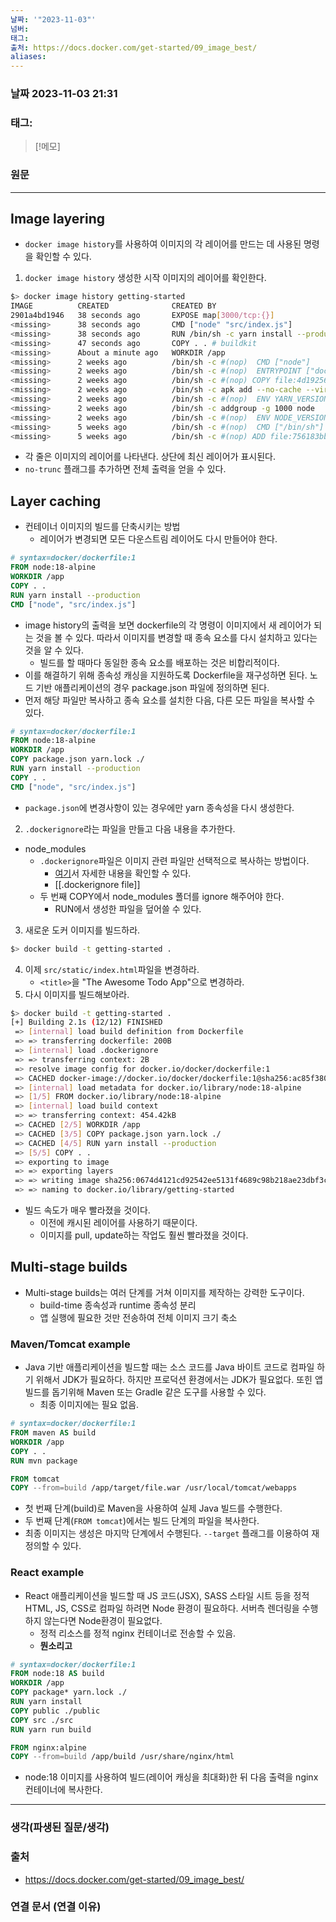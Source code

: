 ```yaml
---
날짜: '"2023-11-03"'
넘버: 
태그: 
출처: https://docs.docker.com/get-started/09_image_best/
aliases:
---
```

### 날짜  2023-11-03 21:31

### 태그:

>[!메모]
>

### 원문
---
## Image layering
- `docker image history`를 사용하여 이미지의 각 레이어를 만드는 데 사용된 명령을 확인할 수 있다.
1. `docker image history` 생성한 시작 이미지의 레이어를 확인한다.
```bash
$> docker image history getting-started
IMAGE          CREATED              CREATED BY                                      SIZE      COMMENT
2901a4bd1946   38 seconds ago       EXPOSE map[3000/tcp:{}]                         0B        buildkit.dockerfile.v0
<missing>      38 seconds ago       CMD ["node" "src/index.js"]                     0B        buildkit.dockerfile.v0
<missing>      38 seconds ago       RUN /bin/sh -c yarn install --production # b…   83.1MB    buildkit.dockerfile.v0
<missing>      47 seconds ago       COPY . . # buildkit                             59.7MB    buildkit.dockerfile.v0
<missing>      About a minute ago   WORKDIR /app                                    0B        buildkit.dockerfile.v0
<missing>      2 weeks ago          /bin/sh -c #(nop)  CMD ["node"]                 0B
<missing>      2 weeks ago          /bin/sh -c #(nop)  ENTRYPOINT ["docker-entry…   0B
<missing>      2 weeks ago          /bin/sh -c #(nop) COPY file:4d192565a7220e13…   388B
<missing>      2 weeks ago          /bin/sh -c apk add --no-cache --virtual .bui…   7.77MB
<missing>      2 weeks ago          /bin/sh -c #(nop)  ENV YARN_VERSION=1.22.19     0B
<missing>      2 weeks ago          /bin/sh -c addgroup -g 1000 node     && addu…   162MB
<missing>      2 weeks ago          /bin/sh -c #(nop)  ENV NODE_VERSION=18.18.2     0B
<missing>      5 weeks ago          /bin/sh -c #(nop)  CMD ["/bin/sh"]              0B
<missing>      5 weeks ago          /bin/sh -c #(nop) ADD file:756183bba9c7f4593…   7.34MB
```
- 각 줄은 이미지의 레이어를 나타낸다. 상단에 최신 레이어가 표시된다.
- `no-trunc` 플래그를 추가하면 전체 출력을 얻을 수 있다.
## Layer caching
- 컨테이너 이미지의 빌드를 단축시키는 방법
	- 레이어가 변경되면 모든 다운스트림 레이어도 다시 만들어야 한다.
```dockerfile
# syntax=docker/dockerfile:1
FROM node:18-alpine
WORKDIR /app
COPY . .
RUN yarn install --production
CMD ["node", "src/index.js"]
```
- image history의 출력을 보면 dockerfile의 각 명령이 이미지에서 새 레이어가 되는 것을 볼 수 있다. 따라서 이미지를 변경할 때 종속 요소를 다시 설치하고 있다는 것을 알 수 있다.
	- 빌드를 할 때마다 동일한 종속 요소를 배포하는 것은 비합리적이다.
- 이를 해결하기 위해 종속성 캐싱을 지원하도록 Dockerfile을 재구성하면 된다. 노드 기반 애플리케이션의 경우 package.json 파일에 정의하면 된다.
- 먼저 해당 파일만 복사하고 종속 요소를 설치한 다음, 다른 모든 파일을 복사할 수 있다.
```Dockerfile
# syntax=docker/dockerfile:1
FROM node:18-alpine
WORKDIR /app
COPY package.json yarn.lock ./
RUN yarn install --production
COPY . .
CMD ["node", "src/index.js"]
```
- `package.json`에 변경사항이 있는 경우에만 yarn 종속성을 다시 생성한다.
2. `.dockerignore`라는 파일을  만들고 다음 내용을 추가한다.
- node_modules
	- `.dockerignore`파일은 이미지 관련 파일만 선택적으로 복사하는 방법이다.
		- [여기](https://docs.docker.com/build/building/context/#dockerignore-files)서 자세한 내용을 확인할 수 있다.
		- [[.dockerignore file]]
	- 두 번째 COPY에서 node_modules 폴더를 ignore 해주어야 한다.
		- RUN에서 생성한 파일을 덮어쓸 수 있다.
3. 새로운 도커 이미지를 빌드하라.
```bash
$> docker build -t getting-started .
```
4. 이제 `src/static/index.html`파일을 변경하라. 
	- `<title>`을 "The Awesome Todo App"으로 변경하라.
5. 다시 이미지를 빌드해보아라.
```bash 
$> docker build -t getting-started .
[+] Building 2.1s (12/12) FINISHED                                                               docker:desktop-linux
 => [internal] load build definition from Dockerfile                                                             0.0s
 => => transferring dockerfile: 200B                                                                             0.0s
 => [internal] load .dockerignore                                                                                0.0s
 => => transferring context: 2B                                                                                  0.0s
 => resolve image config for docker.io/docker/dockerfile:1                                                       0.9s
 => CACHED docker-image://docker.io/docker/dockerfile:1@sha256:ac85f380a63b13dfcefa89046420e1781752bab202122f8f  0.0s
 => [internal] load metadata for docker.io/library/node:18-alpine                                                0.0s
 => [1/5] FROM docker.io/library/node:18-alpine                                                                  0.0s
 => [internal] load build context                                                                                0.1s
 => => transferring context: 454.42kB                                                                            0.1s
 => CACHED [2/5] WORKDIR /app                                                                                    0.0s
 => CACHED [3/5] COPY package.json yarn.lock ./                                                                  0.0s
 => CACHED [4/5] RUN yarn install --production                                                                   0.0s
 => [5/5] COPY . .                                                                                               0.6s
 => exporting to image                                                                                           0.3s
 => => exporting layers                                                                                          0.3s
 => => writing image sha256:0674d4121cd92542ee5131f4689c98b218ae23dbf3c55ec4aa62c456a64aa35e                     0.0s
 => => naming to docker.io/library/getting-started
```
- 빌드 속도가 매우 빨라졌을 것이다.
	- 이전에 캐시된 레이어를 사용하기 때문이다.
	- 이미지를 pull, update하는 작업도 훨씬 빨라졌을 것이다.
## Multi-stage builds
- Multi-stage builds는 여러 단계를 거쳐 이미지를 제작하는 강력한 도구이다.
	- build-time 종속성과 runtime 종속성 분리
	- 앱 실행에 필요한 것만 전송하여 전체 이미지 크기 축소
### Maven/Tomcat example
- Java 기반 애플리케이션을 빌드할 때는 소스 코드를 Java 바이트 코드로 컴파일 하기 위해서 JDK가 필요하다. 하지만 프로덕션 환경에서는 JDK가 필요없다. 또힌 앱 빌드를 돕기위해 Maven 또는 Gradle 같은 도구를 사용할 수 있다.
	- 최종 이미지에는 필요 없음.
```dockerfile
# syntax=docker/dockerfile:1
FROM maven AS build
WORKDIR /app
COPY . .
RUN mvn package

FROM tomcat
COPY --from=build /app/target/file.war /usr/local/tomcat/webapps 
```
- 첫 번째 단계(build)로 Maven을 사용하여 실제 Java 빌드를 수행한다.
- 두 번째 단계(`FROM tomcat`)에서는 빌드 단계의 파일을 복사한다.
- 최종 이미지는 생성은 마지막 단계에서 수행된다. `--target` 플래그를 이용하여 재정의할 수 있다.
### React example
- React 애플리케이션을 빌드할 때 JS 코드(JSX), SASS 스타일 시트 등을 정적 HTML, JS, CSS로 컴파일 하려면 Node 환경이 필요하다. 서버측 렌더링을 수행하지 않는다면 Node환경이 필요없다.
	- 정적 리소스를 정적 nginx 컨테이너로 전송할 수 있음.
	- **뭔소리고**
```dockerfile
# syntax=docker/dockerfile:1
FROM node:18 AS build
WORKDIR /app
COPY package* yarn.lock ./
RUN yarn install
COPY public ./public
COPY src ./src
RUN yarn run build

FROM nginx:alpine
COPY --from=build /app/build /usr/share/nginx/html
```
- node:18 이미지를 사용하여 빌드(레이어 캐싱을 최대화)한 뒤 다음 출력을 nginx 컨테이너에 복사한다.

---
### 생각(파생된 질문/생각)

### 출처
- https://docs.docker.com/get-started/09_image_best/

### 연결 문서 (연결 이유)
